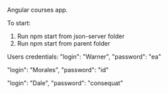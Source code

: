 Angular courses app.

To start: 
1. Run npm start from json-server folder
2. Run npm start from parent folder

Users credentials: 
 "login": "Warner",
 "password": "ea"
    
 "login": "Morales",
 "password": "id"
 
 "login": "Dale",
 "password": "consequat"
